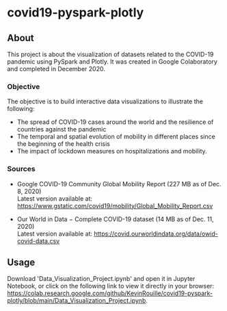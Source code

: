 # covid19-pyspark-plotly

## About

This project is about the visualization of datasets related to the COVID-19 pandemic using PySpark and Plotly. It was created in Google Colaboratory and completed in December 2020.

### Objective

The objective is to build interactive data visualizations to illustrate the following:
* The spread of COVID-19 cases around the world and the resilience of countries against the pandemic
* The temporal and spatial evolution of mobility in different places since the beginning of the health crisis
* The impact of lockdown measures on hospitalizations and mobility.

### Sources

* Google COVID-19 Community Global Mobility Report (227 MB as of Dec. 8, 2020)  
Latest version available at: https://www.gstatic.com/covid19/mobility/Global_Mobility_Report.csv

* Our World in Data − Complete COVID-19 dataset (14 MB as of Dec. 11, 2020)  
Latest version available at: https://covid.ourworldindata.org/data/owid-covid-data.csv

## Usage

Download 'Data_Visualization_Project.ipynb' and open it in Jupyter Notebook, or click on the following link to view it directly in your browser: https://colab.research.google.com/github/KevinRouille/covid19-pyspark-plotly/blob/main/Data_Visualization_Project.ipynb.
